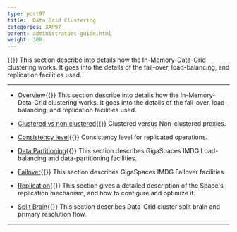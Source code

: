 ```yaml
---
type: post97
title:  Data Grid Clustering
categories: XAP97
parent: administrators-guide.html
weight: 300
---
```


{{<wbr>}}
 This section describe into details how the In-Memory-Data-Grid clustering works. It goes into the details of the fail-over, load-balancing, and replication facilities used.


<hr/>



- [Overview](data-grid-clustering-overview.html){{<wbr>}}
This section describe into details how the In-Memory-Data-Grid clustering works. It goes into the details of the fail-over, load-balancing, and replication facilities used.


- [Clustered vs non clustered](clustered-vs-non-clustered-proxies.html){{<wbr>}}
Clustered versus Non-clustered proxies.

- [Consistency level](consistency-level.html){{<wbr>}}
Consistency level for replicated operations.

- [Data Partitioning](data-partitioning.html){{<wbr>}}
This section describes GigaSpaces IMDG Load-balancing and data-partitioning facilities.

- [Failover](failover.html){{<wbr>}}
This section describes GigaSpaces IMDG Failover facilities.

- [Replication](replication.html){{<wbr>}}
This section gives a detailed description of the Space's replication mechanism, and how to configure and optimize it.

- [Split Brain](split-brain-and-primary-resolution.html){{<wbr>}}
This section describes Data-Grid cluster split brain and primary resolution flow.

<hr/>



